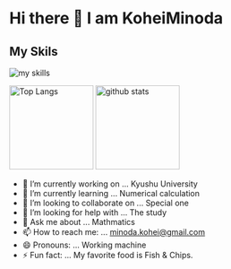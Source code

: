 # Hi there 👋 I am KoheiMinoda
## My Skils 
<img alt="my skills" src="https://skillicons.dev/icons?theme=light&perline=8&i=python,r,js,html,css,firebase,figma" />

<p align="left"> 
  <img alt="Top Langs" height="150px" src="https://github-readme-stats.vercel.app/api/top-langs/?username=KoheiMinoda&langs_count=6&theme=gruvbox&layout=compact&show_icons=true" />
  <img alt="github stats" height="150px" src="https://github-readme-stats.vercel.app/api?username=KoheiMinoda&theme=gruvbox" />
</p>


<!--
**KoheiMinoda/KoheiMinoda** is a ✨ _special_ ✨ repository because its `README.md` (this file) appears on your GitHub profile.

Here are some ideas to get you started:
-->

- 🔭 I’m currently working on ... Kyushu University
- 🌱 I’m currently learning ... Numerical calculation
- 👯 I’m looking to collaborate on ... Special one
- 🤔 I’m looking for help with ... The study
- 💬 Ask me about ... Mathmatics
- 📫 How to reach me: ... minoda.kohei@gmail.com
- 😄 Pronouns: ... Working machine
- ⚡ Fun fact: ... My favorite food is Fish & Chips.
